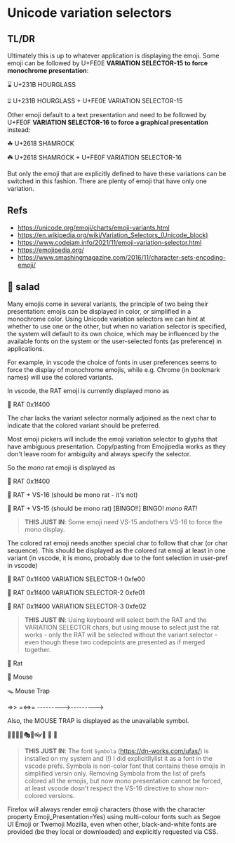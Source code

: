 # Unicode variation selectors

## TL/DR

Ultimately this is up to whatever application is displaying the emoji. Some emoji can be followed by U+FE0E **VARIATION SELECTOR-15 to force monochrome presentation**:

⌛ U+231B HOURGLASS

⌛︎ U+231B HOURGLASS + U+FE0E VARIATION SELECTOR-15

Other emoji default to a text presentation and need to be followed by U+FE0F **VARIATION SELECTOR-16 to force a graphical presentation** instead:

☘ U+2618 SHAMROCK

☘️ U+2618 SHAMROCK + U+FE0F VARIATION SELECTOR-16

But only the emoji that are explicitly defined to have these variations can be switched in this fashion. There are plenty of emoji that have only one variation.



## Refs

- https://unicode.org/emoji/charts/emoji-variants.html
- https://en.wikipedia.org/wiki/Variation_Selectors_(Unicode_block)
- https://www.codejam.info/2021/11/emoji-variation-selector.html
- https://emojipedia.org/
- https://www.smashingmagazine.com/2016/11/character-sets-encoding-emoji/


## 🐀 salad


Many emojis come in several variants, the principle of two being their presentation: emojis can be displayed in color, or simplified in a monochrome color. Using Unicode variation selectors we can hint at whether to use one or the other, but when no variation selector is specified, the system will default to its own choice, which may be influenced by the available fonts on the system or the user-selected fonts (as preference) in applications.

For example, in vscode the choice of fonts in user preferences seems to force the display of monochrome emojis, while e.g. Chrome (in bookmark names) will use the colored variants.

In vscode, the RAT emoji is currently displayed mono as

🐀 RAT 0x1f400

The char lacks the variant selector normally adjoined as the next char to indicate that the colored variant should be preferred.

Most emoji pickers will include the emoji variation selector to glyphs that have ambiguous presentation. Copy/pasting from Emojipedia works as they don't leave room for ambiguity and always specify the selector.


So the *mono* rat emoji is displayed as

🐀  RAT                      0x1f400

🐀️   RAT + VS-16   (should be mono rat - it's not)

🐀︎   RAT + VS-15   (should be mono rat) [BINGO!!] BINGO! *mono RAT!*


>**THIS JUST IN**: Some emoji need VS-15 andothers VS-16 to force the mono display.

The colored rat emoji needs another special char to follow that char (or char sequence). This should be displayed as the colored rat emoji at least in one variant (in vscode, it is mono, probably due to the font selection in user-pref in vscode)

🐀︀  RAT                      0x1f400
    VARIATION SELECTOR-1    0xfe00

🐀︁  RAT                      0x1f400
    VARIATION SELECTOR-2    0xfe01

🐀︁  RAT                      0x1f400
    VARIATION SELECTOR-3    0xfe02


>**THIS JUST IN**: Using keyboard will select both the RAT and the VARIATION SELECTOR chars, but using mouse to select just the rat works - only the RAT will be selected without the variant selector - even though these two codepoints are presented as if merged together.

🐀 Rat

🐁 Mouse

🪤 Mouse Trap

=>>
=<=>=
--------->--------->


Also, the MOUSE TRAP is displayed as the unavailable symbol.

🎎🎫🧧🎉🎭🎪👓🐀
🐀
🐀


>**THIS JUST IN**: The font `Symbola` (https://dn-works.com/ufas/) is installed on my system and (!) I did explicitllylist it as a font in the vscode prefs. Symbola is non-color font that contains these emojis in simplified versin only. Removing Symbola from the list of prefs colored all the emojis, but now mono presentation cannot be forced, at least vscode dosn't respect the VS-16 directive to show non-colored versions.


Firefox will always render emoji characters (those with the character property Emoji_Presentation=Yes) using multi-colour fonts such as Segoe UI Emoji or Twemoji Mozilla, even when other, black-and-white fonts are provided (be they local or downloaded) and explicitly requested via CSS.
